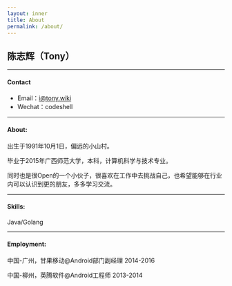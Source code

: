 ```yaml
---
layout: inner
title: About
permalink: /about/
---
```


## 陈志辉（Tony）
---

#### Contact

- Email：i@tony.wiki
- Wechat：codeshell

---

#### About: 

 出生于1991年10月1日，偏远的小山村。

 毕业于2015年广西师范大学，本科，计算机科学与技术专业。

 同时也是很Open的一个小伙子，很喜欢在工作中去挑战自己，也希望能够在行业内可以认识到更的朋友，多多学习交流。

---

#### Skills: 

 Java/Golang

---

#### Employment:
 
 中国-广州，甘果移动@Android部门副经理 2014-2016

 中国-柳州，英腾软件@Android工程师 2013-2014
